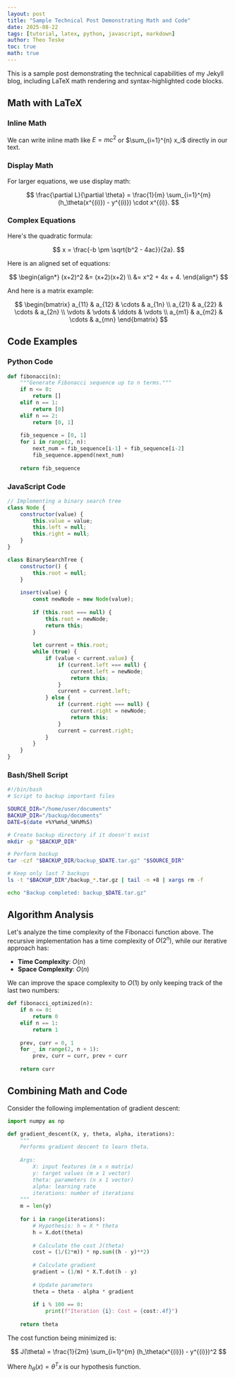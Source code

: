 ```yaml
---
layout: post
title: "Sample Technical Post Demonstrating Math and Code"
date: 2025-08-22
tags: [tutorial, latex, python, javascript, markdown]
author: Theo Teske
toc: true
math: true
---
```


This is a sample post demonstrating the technical capabilities of my Jekyll blog, including LaTeX math rendering and syntax-highlighted code blocks.

## Math with LaTeX

### Inline Math

We can write inline math like $E = mc^2$ or $\sum_{i=1}^{n} x_i$ directly in our text.

### Display Math

For larger equations, we use display math:

$$
\frac{\partial L}{\partial \theta} = \frac{1}{m} \sum_{i=1}^{m} (h_\theta(x^{(i)}) - y^{(i)}) \cdot x^{(i)}.
$$

### Complex Equations

Here's the quadratic formula:

$$
x = \frac{-b \pm \sqrt{b^2 - 4ac}}{2a}.
$$

Here is an aligned set of equations:

$$
\begin{align*}
(x+2)^2 &= (x+2)(x+2) \\
&= x^2 + 4x + 4.
\end{align*}
$$

And here is a matrix example:

$$
\begin{bmatrix}
a_{11} & a_{12} & \cdots & a_{1n} \\
a_{21} & a_{22} & \cdots & a_{2n} \\
\vdots & \vdots & \ddots & \vdots \\
a_{m1} & a_{m2} & \cdots & a_{mn}
\end{bmatrix}
$$

## Code Examples

### Python Code

```python
def fibonacci(n):
    """Generate Fibonacci sequence up to n terms."""
    if n <= 0:
        return []
    elif n == 1:
        return [0]
    elif n == 2:
        return [0, 1]
    
    fib_sequence = [0, 1]
    for i in range(2, n):
        next_num = fib_sequence[i-1] + fib_sequence[i-2]
        fib_sequence.append(next_num)
    
    return fib_sequence
```

### JavaScript Code

```javascript
// Implementing a binary search tree
class Node {
    constructor(value) {
        this.value = value;
        this.left = null;
        this.right = null;
    }
}

class BinarySearchTree {
    constructor() {
        this.root = null;
    }
    
    insert(value) {
        const newNode = new Node(value);
        
        if (this.root === null) {
            this.root = newNode;
            return this;
        }
        
        let current = this.root;
        while (true) {
            if (value < current.value) {
                if (current.left === null) {
                    current.left = newNode;
                    return this;
                }
                current = current.left;
            } else {
                if (current.right === null) {
                    current.right = newNode;
                    return this;
                }
                current = current.right;
            }
        }
    }
}
```

### Bash/Shell Script

```bash
#!/bin/bash
# Script to backup important files

SOURCE_DIR="/home/user/documents"
BACKUP_DIR="/backup/documents"
DATE=$(date +%Y%m%d_%H%M%S)

# Create backup directory if it doesn't exist
mkdir -p "$BACKUP_DIR"

# Perform backup
tar -czf "$BACKUP_DIR/backup_$DATE.tar.gz" "$SOURCE_DIR"

# Keep only last 7 backups
ls -t "$BACKUP_DIR"/backup_*.tar.gz | tail -n +8 | xargs rm -f

echo "Backup completed: backup_$DATE.tar.gz"
```

## Algorithm Analysis

Let's analyze the time complexity of the Fibonacci function above. The recursive implementation has a time complexity of $O(2^n)$, while our iterative approach has:

- **Time Complexity**: $O(n)$
- **Space Complexity**: $O(n)$

We can improve the space complexity to $O(1)$ by only keeping track of the last two numbers:

```python
def fibonacci_optimized(n):
    if n <= 0:
        return 0
    elif n == 1:
        return 1
    
    prev, curr = 0, 1
    for _ in range(2, n + 1):
        prev, curr = curr, prev + curr
    
    return curr
```

## Combining Math and Code

Consider the following implementation of gradient descent:

```python
import numpy as np

def gradient_descent(X, y, theta, alpha, iterations):
    """
    Performs gradient descent to learn theta.
    
    Args:
        X: input features (m x n matrix)
        y: target values (m x 1 vector)
        theta: parameters (n x 1 vector)
        alpha: learning rate
        iterations: number of iterations
    """
    m = len(y)
    
    for i in range(iterations):
        # Hypothesis: h = X * theta
        h = X.dot(theta)
        
        # Calculate the cost J(theta)
        cost = (1/(2*m)) * np.sum((h - y)**2)
        
        # Calculate gradient
        gradient = (1/m) * X.T.dot(h - y)
        
        # Update parameters
        theta = theta - alpha * gradient
        
        if i % 100 == 0:
            print(f"Iteration {i}: Cost = {cost:.4f}")
    
    return theta
```

The cost function being minimized is:

$$
J(\theta) = \frac{1}{2m} \sum_{i=1}^{m} (h_\theta(x^{(i)}) - y^{(i)})^2
$$

Where $h_\theta(x) = \theta^T x$ is our hypothesis function.